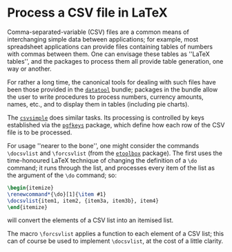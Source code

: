 # Process a CSV file in LaTeX




Comma-separated-variable (CSV) files are a common means of
interchanging simple data between applications; for example, most
spreadsheet applications can provide files containing tables of
numbers with commas between them.  One can envisage these tables as
''LaTeX tables'', and the packages to process them all provide
table generation, one way or another.


For rather a long time, the canonical tools for dealing with such
files have been those provided in the [`datatool`](http://ctan.org/pkg/datatool) bundle;
packages in the bundle allow the user to write procedures to process
numbers, currency amounts, names, etc., and to display them in tables
(including pie charts).


The [`csvsimple`](http://ctan.org/pkg/csvsimple) does similar tasks.  Its processing is
controlled by keys established via the [`pgfkeys`](http://ctan.org/pkg/pgfkeys) package,
which define how each row of the CSV file is to be processed.


For usage ''nearer to the bone'', one might consider the commands
`\docsvlist` and `\forcsvlist` (from the [`etoolbox`](http://ctan.org/pkg/etoolbox)
package).  The first uses the time-honoured LaTeX technique of
changing the definition of a `\do` command; it runs through the
list, and processes every item of the list as the argument of the
`\do` command; so:
```latex
\begin{itemize}
\renewcommand*{\do}[1]{\item #1}
\docsvlist{item1, item2, {item3a, item3b}, item4}
\end{itemize}
```
will convert the elements of a CSV list into an itemised list.


The macro `\forcsvlist` applies a function to each element of a
CSV list; this can of course be used to implement
`\docsvlist`, at the cost of a little clarity.








